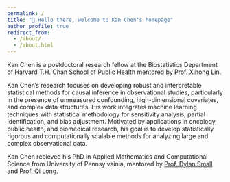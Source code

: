 ```yaml
---
permalink: /
title: "👋 Hello there, welcome to Kan Chen's homepage"
author_profile: true
redirect_from: 
  - /about/
  - /about.html
---
```


Kan Chen is a postdoctoral research fellow at the Biostatistics Department of Harvard T.H. Chan School of Public Health mentored by [Prof. Xihong Lin](https://hsph.harvard.edu/research/lin-lab/). 

Kan Chen’s research focuses on developing robust and interpretable statistical methods for causal inference in observational studies, particularly in the presence of unmeasured confounding, high-dimensional covariates, and complex data structures. His work integrates machine learning techniques with statistical methodology for sensitivity analysis, partial identification, and bias adjustment. Motivated by applications in oncology, public health, and biomedical research, his goal is to develop statistically rigorous and computationally scalable methods for analyzing large and complex observational data.

Kan Chen recieved his PhD in Applied Mathematics and Computational Science from University of Pennsylvainia, mentored by [Prof. Dylan Small](https://statistics.wharton.upenn.edu/profile/dsmall/) and [Prof. Qi Long](https://www.med.upenn.edu/apps/faculty/index.php/g275/p8939931).  



